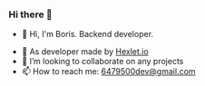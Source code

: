 ### Hi there 👋 
- 👋 Hi, I'm Boris. Backend developer.
<!--
- 🔭 I’m currently looking for a job.
-->
- 🌱 As developer made by [Hexlet.io](https://ru.hexlet.io)
- 👯 I’m looking to collaborate on any projects
- 📫 How to reach me: 6479500dev@gmail.com
<!--
**CENTneRMOB/CENTneRMOB** is a ✨ _special_ ✨ repository because its `README.md` (this file) appears on your GitHub profile.
https://rvision.ru/
Here are some ideas to get you started:

- 🔭 I’m currently working on ...
- 🌱 I’m currently learning ...
- 👯 I’m looking to collaborate on ...
- 🤔 I’m looking for help with ...
- 💬 Ask me about ...
- 📫 How to reach me: ...
- 😄 Pronouns: ...
- ⚡ Fun fact: ...
-->
